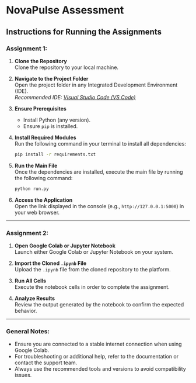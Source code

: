 # NovaPulse Assessment

## Instructions for Running the Assignments

### Assignment 1:
1. **Clone the Repository**  
   Clone the repository to your local machine.

2. **Navigate to the Project Folder**  
   Open the project folder in any Integrated Development Environment (IDE).  
   *Recommended IDE: [Visual Studio Code (VS Code)](https://code.visualstudio.com/)*  

3. **Ensure Prerequisites**  
   - Install Python (any version).  
   - Ensure `pip` is installed.  

4. **Install Required Modules**  
   Run the following command in your terminal to install all dependencies:
   ```bash
   pip install -r requirements.txt
5. **Run the Main File**  
   Once the dependencies are installed, execute the main file by running the following command:  
   ```bash
   python run.py
6. **Access the Application**  
   Open the link displayed in the console (e.g., `http://127.0.0.1:5000`) in your web browser.

---

### Assignment 2:
1. **Open Google Colab or Jupyter Notebook**  
   Launch either Google Colab or Jupyter Notebook on your system.

2. **Import the Cloned `.ipynb` File**  
   Upload the `.ipynb` file from the cloned repository to the platform.

3. **Run All Cells**  
   Execute the notebook cells in order to complete the assignment.

4. **Analyze Results**  
   Review the output generated by the notebook to confirm the expected behavior.

---

### General Notes:
- Ensure you are connected to a stable internet connection when using Google Colab.
- For troubleshooting or additional help, refer to the documentation or contact the support team.
- Always use the recommended tools and versions to avoid compatibility issues.
